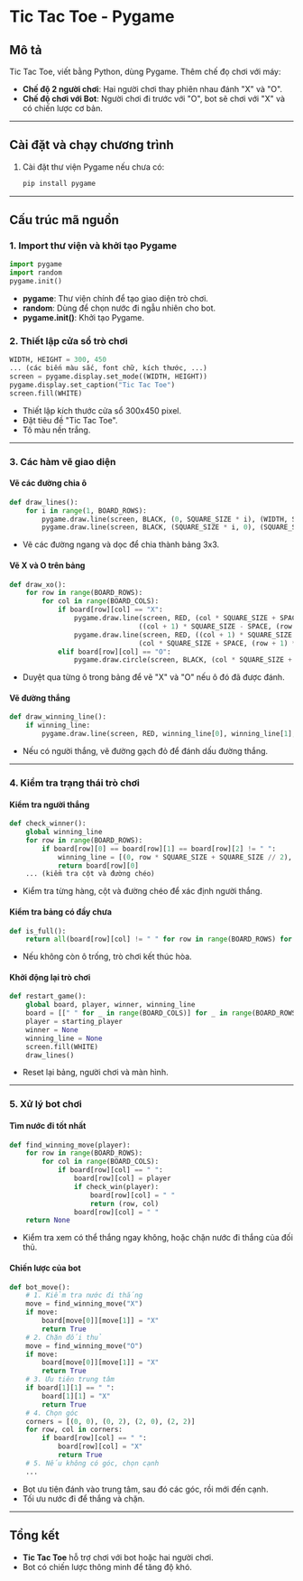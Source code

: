 # Tic Tac Toe - Pygame

## Mô tả
Tic Tac Toe, viết bằng Python, dùng Pygame. Thêm chế đọ chơi với máy:
- **Chế độ 2 người chơi**: Hai người chơi thay phiên nhau đánh "X" và "O".
- **Chế độ chơi với Bot**: Người chơi đi trước với "O", bot sẽ chơi với "X" và có chiến lược cơ bản.

---

## Cài đặt và chạy chương trình

1. Cài đặt thư viện Pygame nếu chưa có:
   ```bash
   pip install pygame
   ```
   

---

## Cấu trúc mã nguồn

### 1. Import thư viện và khởi tạo Pygame

```python
import pygame
import random
pygame.init()
```

- **pygame**: Thư viện chính để tạo giao diện trò chơi.
- **random**: Dùng để chọn nước đi ngẫu nhiên cho bot.
- **pygame.init()**: Khởi tạo Pygame.

### 2. Thiết lập cửa sổ trò chơi
```python
WIDTH, HEIGHT = 300, 450
... (các biến màu sắc, font chữ, kích thước, ...)
screen = pygame.display.set_mode((WIDTH, HEIGHT))
pygame.display.set_caption("Tic Tac Toe")
screen.fill(WHITE)
```
- Thiết lập kích thước cửa sổ 300x450 pixel.
- Đặt tiêu đề "Tic Tac Toe".
- Tô màu nền trắng.

---

### 3. Các hàm vẽ giao diện

#### **Vẽ các đường chia ô**
```python
def draw_lines():
    for i in range(1, BOARD_ROWS):
        pygame.draw.line(screen, BLACK, (0, SQUARE_SIZE * i), (WIDTH, SQUARE_SIZE * i), LINE_WIDTH)
        pygame.draw.line(screen, BLACK, (SQUARE_SIZE * i, 0), (SQUARE_SIZE * i, WIDTH), LINE_WIDTH)
```
- Vẽ các đường ngang và dọc để chia thành bảng 3x3.

#### **Vẽ X và O trên bảng**
```python
def draw_xo():
    for row in range(BOARD_ROWS):
        for col in range(BOARD_COLS):
            if board[row][col] == "X":
                pygame.draw.line(screen, RED, (col * SQUARE_SIZE + SPACE, row * SQUARE_SIZE + SPACE),
                                ((col + 1) * SQUARE_SIZE - SPACE, (row + 1) * SQUARE_SIZE - SPACE), CROSS_WIDTH)
                pygame.draw.line(screen, RED, ((col + 1) * SQUARE_SIZE - SPACE, row * SQUARE_SIZE + SPACE),
                                (col * SQUARE_SIZE + SPACE, (row + 1) * SQUARE_SIZE - SPACE), CROSS_WIDTH)
            elif board[row][col] == "O":
                pygame.draw.circle(screen, BLACK, (col * SQUARE_SIZE + SQUARE_SIZE // 2, row * SQUARE_SIZE + SQUARE_SIZE // 2), CIRCLE_RADIUS, CIRCLE_WIDTH)
```
- Duyệt qua từng ô trong bảng để vẽ "X" và "O" nếu ô đó đã được đánh.

#### **Vẽ đường thắng**
```python
def draw_winning_line():
    if winning_line:
        pygame.draw.line(screen, RED, winning_line[0], winning_line[1], 10)
```
- Nếu có người thắng, vẽ đường gạch đỏ để đánh dấu đường thắng.

---

### 4. Kiểm tra trạng thái trò chơi

#### **Kiểm tra người thắng**
```python
def check_winner():
    global winning_line
    for row in range(BOARD_ROWS):
        if board[row][0] == board[row][1] == board[row][2] != " ":
            winning_line = [(0, row * SQUARE_SIZE + SQUARE_SIZE // 2), (WIDTH, row * SQUARE_SIZE + SQUARE_SIZE // 2)]
            return board[row][0]
    ... (kiểm tra cột và đường chéo)
```
- Kiểm tra từng hàng, cột và đường chéo để xác định người thắng.

#### **Kiểm tra bảng có đầy chưa**
```python
def is_full():
    return all(board[row][col] != " " for row in range(BOARD_ROWS) for col in range(BOARD_COLS))
```
- Nếu không còn ô trống, trò chơi kết thúc hòa.

#### **Khởi động lại trò chơi**
```python
def restart_game():
    global board, player, winner, winning_line
    board = [[" " for _ in range(BOARD_COLS)] for _ in range(BOARD_ROWS)]
    player = starting_player
    winner = None
    winning_line = None
    screen.fill(WHITE)
    draw_lines()
```
- Reset lại bảng, người chơi và màn hình.

---

### 5. Xử lý bot chơi

#### **Tìm nước đi tốt nhất**
```python
def find_winning_move(player):
    for row in range(BOARD_ROWS):
        for col in range(BOARD_COLS):
            if board[row][col] == " ":
                board[row][col] = player
                if check_win(player):
                    board[row][col] = " "
                    return (row, col)
                board[row][col] = " "
    return None
```
- Kiểm tra xem có thể thắng ngay không, hoặc chặn nước đi thắng của đối thủ.

#### **Chiến lược của bot**
```python
def bot_move():
    # 1. Kiểm tra nước đi thắng
    move = find_winning_move("X")
    if move:
        board[move[0]][move[1]] = "X"
        return True
    # 2. Chặn đối thủ
    move = find_winning_move("O")
    if move:
        board[move[0]][move[1]] = "X"
        return True
    # 3. Ưu tiên trung tâm
    if board[1][1] == " ":
        board[1][1] = "X"
        return True
    # 4. Chọn góc
    corners = [(0, 0), (0, 2), (2, 0), (2, 2)]
    for row, col in corners:
        if board[row][col] == " ":
            board[row][col] = "X"
            return True
    # 5. Nếu không có góc, chọn cạnh
    ...
```
- Bot ưu tiên đánh vào trung tâm, sau đó các góc, rồi mới đến cạnh.
- Tối ưu nước đi để thắng và chặn.

---

## Tổng kết
- **Tic Tac Toe** hỗ trợ chơi với bot hoặc hai người chơi.
- Bot có chiến lược thông minh để tăng độ khó.
